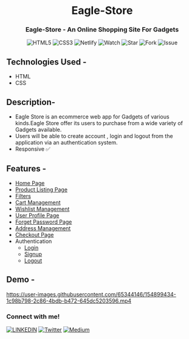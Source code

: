 <h1 align="center"> Eagle-Store </h1>
<h3 align="center"> Eagle-Store - An Online Shopping Site For Gadgets </h3>

<div align="center">

 ![HTML5](https://img.shields.io/badge/html5-%23E34F26.svg?style=for-the-badge&logo=html5&logoColor=white)
 ![CSS3](https://img.shields.io/badge/css3-%231572B6.svg?style=for-the-badge&logo=css3&logoColor=white)
 ![Netlify](https://img.shields.io/badge/netlify-%23000000.svg?style=for-the-badge&logo=netlify&logoColor=#00C7B7)
 ![Watch](https://img.shields.io/github/watchers/anuj-kumary/Eagle-Store.svg)
 ![Star](https://img.shields.io/github/stars/anuj-kumary/Eagle-Store.svg)
 ![Fork](https://img.shields.io/github/forks/anuj-kumary/Eagle-Store.svg)
 ![Issue](https://img.shields.io/github/issues/anuj-kumary/Eagle-Store.svg)

</div>

## Technologies Used -
 - HTML
 - CSS

## Description-
 - Eagle Store is an ecommerce web app for Gadgets of various kinds.Eagle Store offer its users to purchase from a wide variety of Gadgets available. 
 - Users will be able to create account , login and logout from the application via an authentication system. 
 - Responsive ✅
 
## Features -
- [Home Page](http://eaglestore.netlify.app/)
- [Product Listing Page](https://eaglestore.netlify.app/pages/product%20list/product-list)
- [Filters](https://eaglestore.netlify.app/pages/product%20list/product-list)
- [Cart Management](https://eaglestore.netlify.app/pages/cart%20page/cart-page)
- [Wishlist Management](https://eaglestore.netlify.app/pages/wishlist/wishlist)
- [User Profile Page](https://eaglestore.netlify.app/pages/profile%20page/profile)
- [Forget Password Page](https://eaglestore.netlify.app/pages/authentication/forget.html)
- [Address Management](https://eaglestore.netlify.app/pages/address%20management/address)
- [Checkout Page](https://eaglestore.netlify.app/pages/checkout/checkout)
- Authentication
    - [Login](https://eaglestore.netlify.app/pages/authentication/login)
    - [Signup](https://eaglestore.netlify.app/pages/authentication/signup)
    - [Logout](https://eaglestore.netlify.app/pages/authentication/logout)
    
## Demo -
https://user-images.githubusercontent.com/65344146/154899434-1c98b798-2c86-4bdb-b472-645dc5203596.mp4


### Connect with me!
[![LINKEDIN](https://img.shields.io/badge/LinkedIn-0077B5?style=for-the-badge&logo=linkedin&logoColor=white)](https://www.linkedin.com/in/anujkumar-yadav-29b2521aa/)
[![Twitter](https://img.shields.io/badge/Twitter-1DA1F2?style=for-the-badge&logo=twitter&logoColor=white)](https://twitter.com/TheRealAnujK)
[![Medium](https://img.shields.io/badge/Medium-12100E?style=for-the-badge&logo=medium&logoColor=white)](https://anujf0510.medium.com/)


